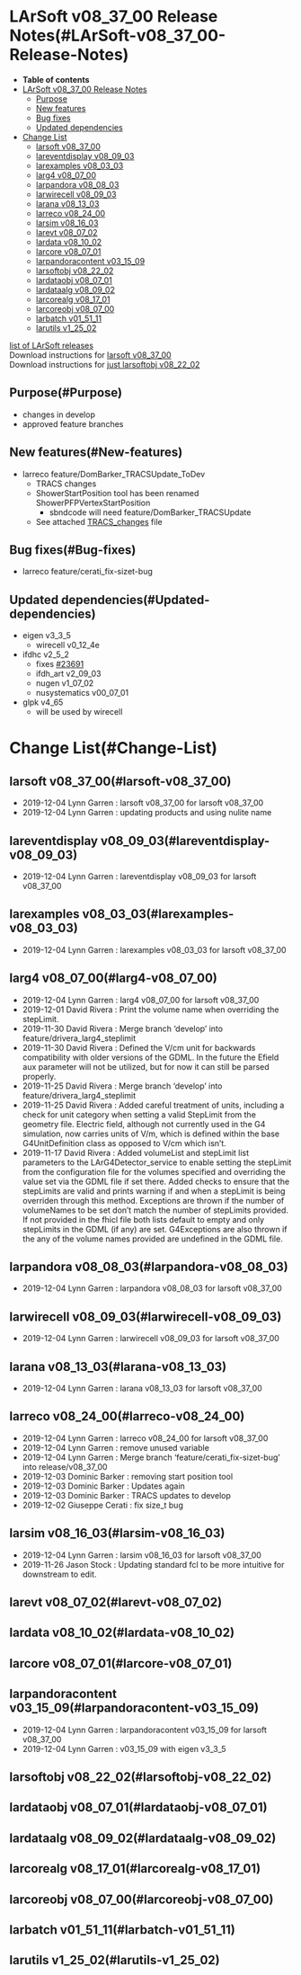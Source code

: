 LArSoft v08\_37\_00 Release Notes(#LArSoft-v08_37_00-Release-Notes)
======================================================================

-   **Table of contents**
-   [LArSoft v08\_37\_00 Release Notes](#LArSoft-v08_37_00-Release-Notes)
    -   [Purpose](#Purpose)
    -   [New features](#New-features)
    -   [Bug fixes](#Bug-fixes)
    -   [Updated dependencies](#Updated-dependencies)
-   [Change List](#Change-List)
    -   [larsoft v08\_37\_00](#larsoft-v08_37_00)
    -   [lareventdisplay v08\_09\_03](#lareventdisplay-v08_09_03)
    -   [larexamples v08\_03\_03](#larexamples-v08_03_03)
    -   [larg4 v08\_07\_00](#larg4-v08_07_00)
    -   [larpandora v08\_08\_03](#larpandora-v08_08_03)
    -   [larwirecell v08\_09\_03](#larwirecell-v08_09_03)
    -   [larana v08\_13\_03](#larana-v08_13_03)
    -   [larreco v08\_24\_00](#larreco-v08_24_00)
    -   [larsim v08\_16\_03](#larsim-v08_16_03)
    -   [larevt v08\_07\_02](#larevt-v08_07_02)
    -   [lardata v08\_10\_02](#lardata-v08_10_02)
    -   [larcore v08\_07\_01](#larcore-v08_07_01)
    -   [larpandoracontent v03\_15\_09](#larpandoracontent-v03_15_09)
    -   [larsoftobj v08\_22\_02](#larsoftobj-v08_22_02)
    -   [lardataobj v08\_07\_01](#lardataobj-v08_07_01)
    -   [lardataalg v08\_09\_02](#lardataalg-v08_09_02)
    -   [larcorealg v08\_17\_01](#larcorealg-v08_17_01)
    -   [larcoreobj v08\_07\_00](#larcoreobj-v08_07_00)
    -   [larbatch v01\_51\_11](#larbatch-v01_51_11)
    -   [larutils v1\_25\_02](#larutils-v1_25_02)

[list of LArSoft releases](LArSoft_release_list)\
Download instructions for [larsoft v08\_37\_00](http://scisoft.fnal.gov/scisoft/bundles/larsoft/v08_37_00/larsoft-v08_37_00.html)\
Download instructions for [just larsoftobj v08\_22\_02](http://scisoft.fnal.gov/scisoft/bundles/larsoftobj/v08_22_02/larsoftobj-v08_22_02.html)

Purpose(#Purpose)
--------------------

-   changes in develop
-   approved feature branches

New features(#New-features)
------------------------------

-   larreco feature/DomBarker\_TRACSUpdate\_ToDev
    -   TRACS changes
    -   ShowerStartPosition tool has been renamed ShowerPFPVertexStartPosition
        -   sbndcode will need feature/DomBarker\_TRACSUpdate
    -   See attached [TRACS\_changes](https://cdcvs.fnal.gov/redmine/attachments/57322/TRACS_Changes.pdf) file

Bug fixes(#Bug-fixes)
------------------------

-   larreco feature/cerati\_fix-sizet-bug

Updated dependencies(#Updated-dependencies)
----------------------------------------------

-   eigen v3\_3\_5
    -   wirecell v0\_12\_4e
-   ifdhc v2\_5\_2
    -   fixes [\#23691](/redmine/issues/23691 "Bug: findMatchingFiles splits paths with xroot: or root: url's wrong. (Closed)")
    -   ifdh\_art v2\_09\_03
    -   nugen v1\_07\_02
    -   nusystematics v00\_07\_01
-   glpk v4\_65
    -   will be used by wirecell

Change List(#Change-List)
============================

larsoft v08\_37\_00(#larsoft-v08_37_00)
------------------------------------------

-   2019-12-04 Lynn Garren : larsoft v08\_37\_00 for larsoft v08\_37\_00
-   2019-12-04 Lynn Garren : updating products and using nulite name

lareventdisplay v08\_09\_03(#lareventdisplay-v08_09_03)
----------------------------------------------------------

-   2019-12-04 Lynn Garren : lareventdisplay v08\_09\_03 for larsoft v08\_37\_00

larexamples v08\_03\_03(#larexamples-v08_03_03)
--------------------------------------------------

-   2019-12-04 Lynn Garren : larexamples v08\_03\_03 for larsoft v08\_37\_00

larg4 v08\_07\_00(#larg4-v08_07_00)
--------------------------------------

-   2019-12-04 Lynn Garren : larg4 v08\_07\_00 for larsoft v08\_37\_00
-   2019-12-01 David Rivera : Print the volume name when overriding the stepLimit.
-   2019-11-30 David Rivera : Merge branch ‘develop’ into feature/drivera\_larg4\_steplimit
-   2019-11-30 David Rivera : Defined the V/cm unit for backwards compatibility with older versions of the GDML. In the future the Efield aux parameter will not be utilized, but for now it can still be parsed properly.
-   2019-11-25 David Rivera : Merge branch ‘develop’ into feature/drivera\_larg4\_steplimit
-   2019-11-25 David Rivera : Added careful treatment of units, including a check for unit category when setting a valid StepLimit from the geometry file. Electric field, although not currently used in the G4 simulation, now carries units of V/m, which is defined within the base G4UnitDefinition class as opposed to V/cm which isn’t.
-   2019-11-17 David Rivera : Added volumeList and stepLimit list parameters to the LArG4Detector\_service to enable setting the stepLimit from the configuration file for the volumes specified and overriding the value set via the GDML file if set there. Added checks to ensure that the stepLimits are valid and prints warning if and when a stepLimit is being overriden through this method. Exceptions are thrown if the number of volumeNames to be set don’t match the number of stepLimits provided. If not provided in the fhicl file both lists default to empty and only stepLimits in the GDML (if any) are set. G4Exceptions are also thrown if the any of the volume names provided are undefined in the GDML file.

larpandora v08\_08\_03(#larpandora-v08_08_03)
------------------------------------------------

-   2019-12-04 Lynn Garren : larpandora v08\_08\_03 for larsoft v08\_37\_00

larwirecell v08\_09\_03(#larwirecell-v08_09_03)
--------------------------------------------------

-   2019-12-04 Lynn Garren : larwirecell v08\_09\_03 for larsoft v08\_37\_00

larana v08\_13\_03(#larana-v08_13_03)
----------------------------------------

-   2019-12-04 Lynn Garren : larana v08\_13\_03 for larsoft v08\_37\_00

larreco v08\_24\_00(#larreco-v08_24_00)
------------------------------------------

-   2019-12-04 Lynn Garren : larreco v08\_24\_00 for larsoft v08\_37\_00
-   2019-12-04 Lynn Garren : remove unused variable
-   2019-12-04 Lynn Garren : Merge branch ‘feature/cerati\_fix-sizet-bug’ into release/v08\_37\_00
-   2019-12-03 Dominic Barker : removing start position tool
-   2019-12-03 Dominic Barker : Updates again
-   2019-12-03 Dominic Barker : TRACS updates to develop
-   2019-12-02 Giuseppe Cerati : fix size\_t bug

larsim v08\_16\_03(#larsim-v08_16_03)
----------------------------------------

-   2019-12-04 Lynn Garren : larsim v08\_16\_03 for larsoft v08\_37\_00
-   2019-11-26 Jason Stock : Updating standard fcl to be more intuitive for downstream to edit.

larevt v08\_07\_02(#larevt-v08_07_02)
----------------------------------------

lardata v08\_10\_02(#lardata-v08_10_02)
------------------------------------------

larcore v08\_07\_01(#larcore-v08_07_01)
------------------------------------------

larpandoracontent v03\_15\_09(#larpandoracontent-v03_15_09)
--------------------------------------------------------------

-   2019-12-04 Lynn Garren : larpandoracontent v03\_15\_09 for larsoft v08\_37\_00
-   2019-12-04 Lynn Garren : v03\_15\_09 with eigen v3\_3\_5

larsoftobj v08\_22\_02(#larsoftobj-v08_22_02)
------------------------------------------------

lardataobj v08\_07\_01(#lardataobj-v08_07_01)
------------------------------------------------

lardataalg v08\_09\_02(#lardataalg-v08_09_02)
------------------------------------------------

larcorealg v08\_17\_01(#larcorealg-v08_17_01)
------------------------------------------------

larcoreobj v08\_07\_00(#larcoreobj-v08_07_00)
------------------------------------------------

larbatch v01\_51\_11(#larbatch-v01_51_11)
--------------------------------------------

larutils v1\_25\_02(#larutils-v1_25_02)
------------------------------------------
